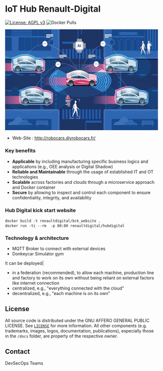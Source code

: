 # IoT Hub Renault-Digital

[![License: AGPL v3](https://img.shields.io/badge/License-AGPL%20v3-blue.svg)](https://www.gnu.org/licenses/agpl-3.0)
![Docker Pulls](https://img.shields.io/docker/pulls/unitedmanufacturinghub/factoryinsight)



![Autonomous driving](bck_website/img/project-item-08.jpg)

- Web-Site : http://robocars.diyrobocars.fr/

### Key benefits

- **Applicable** by including manufacturing specific business logics and applications (e.g., OEE analysis or Digital Shadow)
- **Reliable and Maintainable** through the usage of established IT and OT technologies
- **Scalable** across factories and clouds through a microservice approach and Docker container
- **Secure** by allowing to inspect and control each component to ensure confidentiality, integrity, and availability

### Hub Digital kick start website

```
docker build -t renaultdigital/bck_website .
docker run -ti --rm  -p 80:80 renaultdigital/hubdigital
```


### Technology & architecture
- MQTT Broker to connect with external devices
- Donkeycar Simulator gym

It can be deployed|
- in a federation (recommended), to allow each machine, production line and factory to work on its own without being reliant on external factors like internet connection
- centralized, e.g., "everything connected with the cloud"
- decentralized, e.g., "each machine is on its own"

## License

All source code is distributed under the GNU AFFERO GENERAL PUBLIC LICENSE. See [`LICENSE`](LICENSE) for more information. All other components (e.g. trademarks, images, logos, documentation, publications), especially those in the `/docs` folder, are property of the respective owner.

## Contact

DevSecOps Teams
